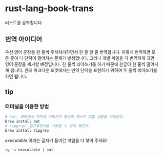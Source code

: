# rust-lang-book-trans

러스트를 공부합니다.

## 번역 아이디어

우선 영어 문장을 한 줄씩 주석처리하면서 한 줄 한 줄 번역합니다. 이렇게 번역하면 모든 줄이 다 단락이 떨어지는 문제가 발생합니다. 그러나 개별 파일을 다 번역하게 되면 영어 문장을 제거할 예정입니다. 한 줄씩 띄어쓰기를 하기 때문에 한글이 한 줄씩 떨어지게 됩니다. 원래 마크다운 포멧에서는 만약 단락을 표현하기 위하여 두 줄씩 띄어쓰기를 하면 됩니다.

## tip

### 터미널을 이용한 방법

```bash
# bat: 화면에서 멋지게 여러가지 형식의 텍스트 파일 내용을 보여준다.
brew install bat
# ripgrep: 정규표현식을 사용할 수 있게 해준다.
brew install ripgrep
```

*executable* 이라는 글자가 들어간 파일을 다 찾아 주세요!

```bast
rg -i executable | bat
```
